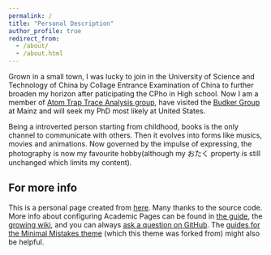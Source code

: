 ```yaml
---
permalink: /
title: "Personal Description"
author_profile: true
redirect_from: 
  - /about/
  - /about.html
---
```


Grown in a small town, I was lucky to join in the University of Science and Technology of China by Collage Entrance Examination of China to further broaden my horizon after paticipating the CPho in High school. Now I am a member of [Atom Trap Trace Analysis group](http://atta.ustc.edu.cn/en-us/index.html), have visited the [Budker Group](https://budker.berkeley.edu/) at Mainz and will seek my PhD most likely at United States.

Being a introverted  person starting from childhood, books is the only channel to communicate with others. Then it evolves into forms like musics, movies and animations. Now governed by the impulse of expressing, the photography is now my favourite hobby(although my  おたく property is still unchanged which limits my content).

For more info
------
This is a personal page created from [here](https://academicpages.github.io). Many thanks to the source code.
More info about configuring Academic Pages can be found in [the guide](https://academicpages.github.io/markdown/), the [growing wiki](https://github.com/academicpages/academicpages.github.io/wiki), and you can always [ask a question on GitHub](https://github.com/academicpages/academicpages.github.io/discussions). The [guides for the Minimal Mistakes theme](https://mmistakes.github.io/minimal-mistakes/docs/configuration/) (which this theme was forked from) might also be helpful.
